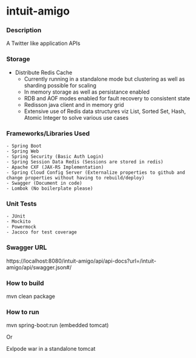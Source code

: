 # intuit-amigo

### Description
A Twitter like application APIs

### Storage
- Distribute Redis Cache
	- Currently running in a standalone mode but clustering as well as sharding possible for scaling
	- In memory storage as well as persistance enabled
	- RDB and AOF modes enabled for fault recovery to consistent state
	- Redisson java client and in memory grid
	- Extensive use of Redis data structures viz List, Sorted Set, Hash, Atomic Integer to solve various use cases
	
### Frameworks/Libraries Used
	- Spring Boot
	- Spring Web
	- Spring Security (Basic Auth Login)
	- Spring Session Data Redis (Sessions are stored in redis)
	- Apache CXF (JAX-RS Implementation)
	- Spring Cloud Config Server (Externalize properties to github and change properties without having to rebuild/deploy)
	- Swagger (Document in code)
	- Lombok (No boilerplate please)
	
### Unit Tests
	- JUnit
	- Mockito
	- Powermock
	- Jacoco for test coverage

### Swagger URL
https://localhost:8080/intuit-amigo/api/api-docs?url=/intuit-amigo/api/swagger.json#/

### How to build
mvn clean package

### How to run
mvn spring-boot:run (embedded tomcat)

Or

Exlpode war in a standalone tomcat
